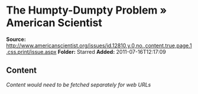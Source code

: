 # The Humpty-Dumpty Problem » American Scientist

**Source:** http://www.americanscientist.org/issues/id.12810,y.0,no.,content.true,page.1,css.print/issue.aspx
**Folder:** Starred
**Added:** 2011-07-16T12:17:09




## Content
*Content would need to be fetched separately for web URLs*
